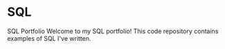 # SQL
SQL Portfolio
Welcome to my SQL portfolio! This code repository contains examples of SQL I've written.  
